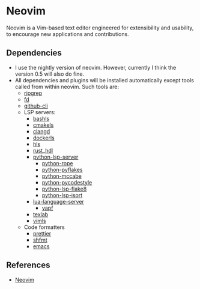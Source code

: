 # Neovim

Neovim is a Vim-based text editor engineered for extensibility and usability, to
encourage new applications and contributions.

## Dependencies

- I use the nightly version of neovim. However, currently I think the version
  0.5 will also do fine.
- All dependencies and plugins will be installed automatically except tools
  called from within neovim. Such tools are:
  - [ripgrep](https://github.com/BurntSushi/ripgrep)
  - [fd](https://github.com/sharkdp/fd)
  - [github-cli](https://cli.github.com/)
  - LSP servers:
    - [bashls](https://github.com/bash-lsp/bash-language-server)
    - [cmakels](https://github.com/regen100/cmake-language-server)
    - [clangd](https://github.com/clangd/clangd)
    - [dockerls](https://github.com/rcjsuen/dockerfile-language-server-nodejs)
    - [hls](https://github.com/haskell/haskell-language-server)
    - [rust_hdl](https://github.com/VHDL-LS/rust_hdl)
    - [python-lsp-server](https://github.com/python-lsp/python-lsp-server)
      - [python-rope](https://github.com/python-rope/rope)
      - [python-pyflakes](https://github.com/PYCQA/pyflakes)
      - [python-mccabe](https://github.com/PYCQA/mccabe)
      - [python-pycodestyle](https://github.com/PYCQA/pycodestyle)
      - [python-lsp-flake8](https://github.com/emanspeaks/pyls-flake8)
      - [python-lsp-isort](https://github.com/paradoxxxzero/pyls-isort)
    - [lua-language-server](https://github.com/sumneko/lua-language-server)
      - [yapf](https://github.com/google/yapf)
    - [texlab](https://github.com/latex-lsp/texlab)
    - [vimls](https://github.com/iamcco/vim-language-server)
  - Code formatters
    - [prettier](https://prettier.io/)
    - [shfmt](https://github.com/mvdan/sh)
    - [emacs](https://www.gnu.org/software/emacs/)

## References

- [Neovim](https://neovim.io/)
